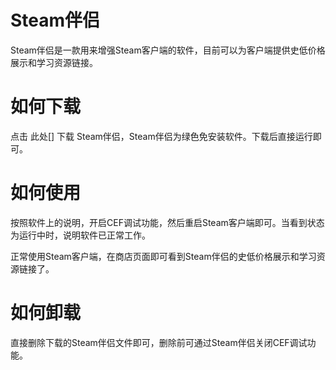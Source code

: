 
# Steam伴侣

Steam伴侣是一款用来增强Steam客户端的软件，目前可以为客户端提供史低价格展示和学习资源链接。

# 如何下载

点击 此处[] 下载 Steam伴侣，Steam伴侣为绿色免安装软件。下载后直接运行即可。

# 如何使用

按照软件上的说明，开启CEF调试功能，然后重启Steam客户端即可。当看到状态为运行中时，说明软件已正常工作。

正常使用Steam客户端，在商店页面即可看到Steam伴侣的史低价格展示和学习资源链接了。

# 如何卸载

直接删除下载的Steam伴侣文件即可，删除前可通过Steam伴侣关闭CEF调试功能。

